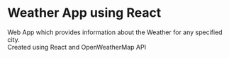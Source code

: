# Weather App using React
Web App which provides information about the Weather for any specified city.  
Created using React and OpenWeatherMap API
